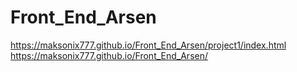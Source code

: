 # Front_End_Arsen
https://maksonix777.github.io/Front_End_Arsen/project1/index.html
https://maksonix777.github.io/Front_End_Arsen/
